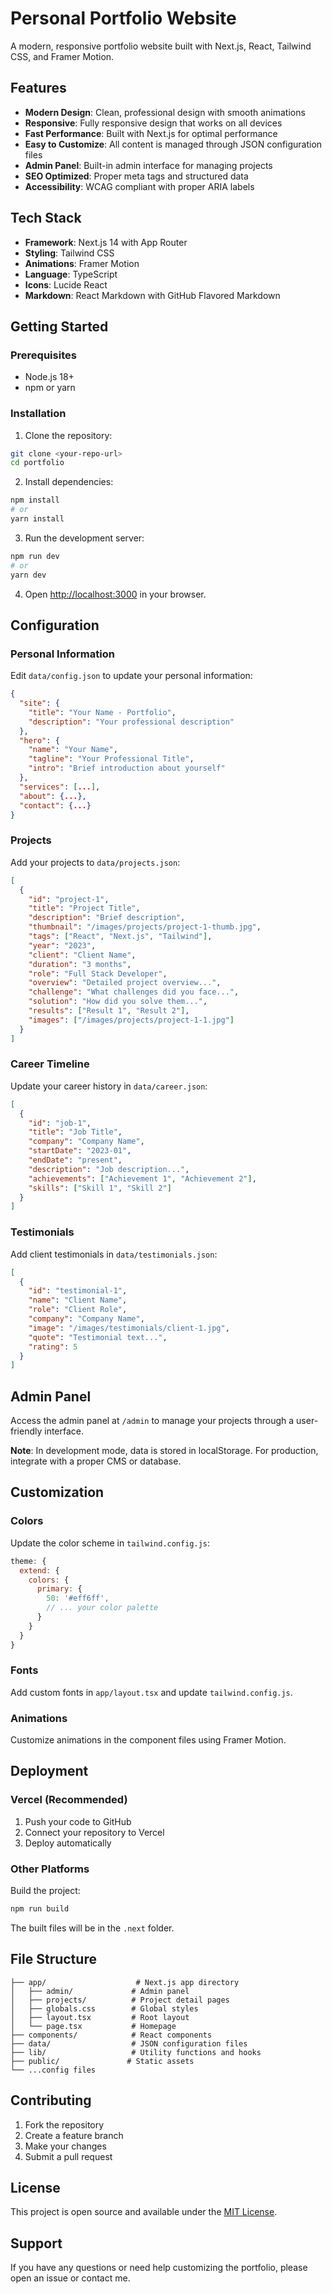# Personal Portfolio Website

A modern, responsive portfolio website built with Next.js, React, Tailwind CSS, and Framer Motion.

## Features

- **Modern Design**: Clean, professional design with smooth animations
- **Responsive**: Fully responsive design that works on all devices
- **Fast Performance**: Built with Next.js for optimal performance
- **Easy to Customize**: All content is managed through JSON configuration files
- **Admin Panel**: Built-in admin interface for managing projects
- **SEO Optimized**: Proper meta tags and structured data
- **Accessibility**: WCAG compliant with proper ARIA labels

## Tech Stack

- **Framework**: Next.js 14 with App Router
- **Styling**: Tailwind CSS
- **Animations**: Framer Motion
- **Language**: TypeScript
- **Icons**: Lucide React
- **Markdown**: React Markdown with GitHub Flavored Markdown

## Getting Started

### Prerequisites

- Node.js 18+ 
- npm or yarn

### Installation

1. Clone the repository:
```bash
git clone <your-repo-url>
cd portfolio
```

2. Install dependencies:
```bash
npm install
# or
yarn install
```

3. Run the development server:
```bash
npm run dev
# or
yarn dev
```

4. Open [http://localhost:3000](http://localhost:3000) in your browser.

## Configuration

### Personal Information

Edit `data/config.json` to update your personal information:

```json
{
  "site": {
    "title": "Your Name - Portfolio",
    "description": "Your professional description"
  },
  "hero": {
    "name": "Your Name",
    "tagline": "Your Professional Title",
    "intro": "Brief introduction about yourself"
  },
  "services": [...],
  "about": {...},
  "contact": {...}
}
```

### Projects

Add your projects to `data/projects.json`:

```json
[
  {
    "id": "project-1",
    "title": "Project Title",
    "description": "Brief description",
    "thumbnail": "/images/projects/project-1-thumb.jpg",
    "tags": ["React", "Next.js", "Tailwind"],
    "year": "2023",
    "client": "Client Name",
    "duration": "3 months",
    "role": "Full Stack Developer",
    "overview": "Detailed project overview...",
    "challenge": "What challenges did you face...",
    "solution": "How did you solve them...",
    "results": ["Result 1", "Result 2"],
    "images": ["/images/projects/project-1-1.jpg"]
  }
]
```

### Career Timeline

Update your career history in `data/career.json`:

```json
[
  {
    "id": "job-1",
    "title": "Job Title",
    "company": "Company Name",
    "startDate": "2023-01",
    "endDate": "present",
    "description": "Job description...",
    "achievements": ["Achievement 1", "Achievement 2"],
    "skills": ["Skill 1", "Skill 2"]
  }
]
```

### Testimonials

Add client testimonials in `data/testimonials.json`:

```json
[
  {
    "id": "testimonial-1",
    "name": "Client Name",
    "role": "Client Role",
    "company": "Company Name",
    "image": "/images/testimonials/client-1.jpg",
    "quote": "Testimonial text...",
    "rating": 5
  }
]
```

## Admin Panel

Access the admin panel at `/admin` to manage your projects through a user-friendly interface.

**Note**: In development mode, data is stored in localStorage. For production, integrate with a proper CMS or database.

## Customization

### Colors

Update the color scheme in `tailwind.config.js`:

```js
theme: {
  extend: {
    colors: {
      primary: {
        50: '#eff6ff',
        // ... your color palette
      }
    }
  }
}
```

### Fonts

Add custom fonts in `app/layout.tsx` and update `tailwind.config.js`.

### Animations

Customize animations in the component files using Framer Motion.

## Deployment

### Vercel (Recommended)

1. Push your code to GitHub
2. Connect your repository to Vercel
3. Deploy automatically

### Other Platforms

Build the project:
```bash
npm run build
```

The built files will be in the `.next` folder.

## File Structure

```
├── app/                    # Next.js app directory
│   ├── admin/             # Admin panel
│   ├── projects/          # Project detail pages
│   ├── globals.css        # Global styles
│   ├── layout.tsx         # Root layout
│   └── page.tsx           # Homepage
├── components/            # React components
├── data/                  # JSON configuration files
├── lib/                   # Utility functions and hooks
├── public/               # Static assets
└── ...config files
```

## Contributing

1. Fork the repository
2. Create a feature branch
3. Make your changes
4. Submit a pull request

## License

This project is open source and available under the [MIT License](LICENSE).

## Support

If you have any questions or need help customizing the portfolio, please open an issue or contact me.
